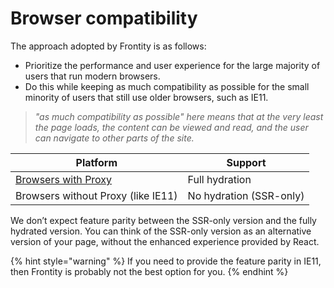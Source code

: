 # Browser compatibility

The approach adopted by Frontity is as follows:
- Prioritize the performance and user experience for the large majority of users that run modern browsers.
- Do this while keeping as much compatibility as possible for the small minority of users that still use older browsers, such as IE11.

> _"as much compatibility as possible" here means that at the very least the page loads, the content can be viewed and read, and the user can navigate to other parts of the site._

| Platform                           | Support                 |
|------------------------------------|-------------------------|
| [Browsers with Proxy](https://caniuse.com/#feat=proxy)                | Full hydration          |
| Browsers without Proxy (like IE11) | No hydration (SSR-only) |

We don’t expect feature parity between the SSR-only version and the fully hydrated version. You can think of the SSR-only version as an alternative version of your page, without the enhanced experience provided by React.

{% hint style="warning" %}
If you need to provide the feature parity in IE11, then Frontity is probably not the best option for you.
{% endhint %}